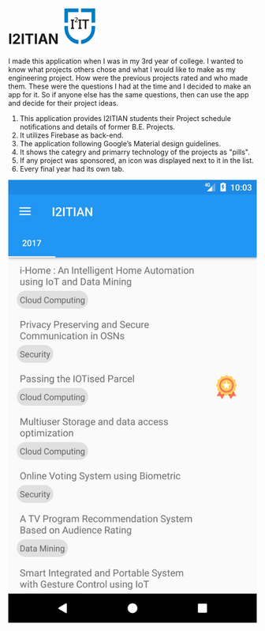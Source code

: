 # I2ITIAN ![](app/src/main/res/mipmap-hdpi/ic_launcher.png)

I made this application when I was in my 3rd year of college. I wanted to know what projects others chose and what I would like to make as my engineering project. How were the previous projects rated and who made them. These were the questions I had at the time and I decided to make an app for it. So if anyone else has the same questions, then can use the app and decide for their project ideas.

 1. This application provides I2ITIAN students their Project schedule
    notifications and details of former B.E. Projects.
 2. It utilizes Firebase as back-end.
 3. The application following Google’s Material design guidelines.
 4. It shows the categry and primarry technology of the projects as "pills".
 5. If any project was sponsored, an icon was displayed next to it in the list.
 6. Every final year had its own tab.

![](screenshots/screen-0.jpg)
